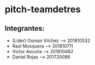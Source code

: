 # pitch-teamdetres
## Integrantes:

- (Lider) Osman Vilchez --> 201810532
- Raúl Mosquera --> 201810711
- Victor Ascuña --> 201810482
- Daniel Rojas --> 201720086

